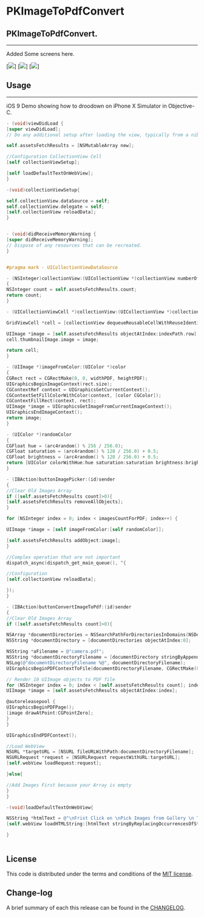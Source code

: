 
PKImageToPdfConvert
=========

## PKImageToPdfConvert.
------------
 Added Some screens here.
 
[![](https://github.com/pawankv89/PKImageToPdfConverter/blob/master/Screens/1.png)]
[![](https://github.com/pawankv89/PKImageToPdfConverter/blob/master/Screens/2.png)]
[![](https://github.com/pawankv89/PKImageToPdfConverter/blob/master/Screens/3.png)]

## Usage
------------
 iOS 9 Demo showing how to droodown on iPhone X Simulator in  Objective-C.


```objective-c
- (void)viewDidLoad {
[super viewDidLoad];
// Do any additional setup after loading the view, typically from a nib.

self.assetsFetchResults = [NSMutableArray new];

//Configuration CollectionView Cell
[self collectionViewSetup];

[self loadDefaultTextOnWebView];
}

-(void)collectionViewSetup{

self.collectionView.dataSource = self;
self.collectionView.delegate = self;
[self.collectionView reloadData];
}


- (void)didReceiveMemoryWarning {
[super didReceiveMemoryWarning];
// Dispose of any resources that can be recreated.
}


#pragma mark - UICollectionViewDataSource

- (NSInteger)collectionView:(UICollectionView *)collectionView numberOfItemsInSection:(NSInteger)section
{
NSInteger count = self.assetsFetchResults.count;
return count;
}

- (UICollectionViewCell *)collectionView:(UICollectionView *)collectionView cellForItemAtIndexPath:(NSIndexPath *)indexPath{

GridViewCell *cell = [collectionView dequeueReusableCellWithReuseIdentifier:@"GridViewCell" forIndexPath:indexPath];

UIImage *image = [self.assetsFetchResults objectAtIndex:indexPath.row];
cell.thumbnailImage.image = image;

return cell;
}

- (UIImage *)imageFromColor:(UIColor *)color
{
CGRect rect = CGRectMake(0, 0, widthPDF, heightPDF);
UIGraphicsBeginImageContext(rect.size);
CGContextRef context = UIGraphicsGetCurrentContext();
CGContextSetFillColorWithColor(context, [color CGColor]);
CGContextFillRect(context, rect);
UIImage *image = UIGraphicsGetImageFromCurrentImageContext();
UIGraphicsEndImageContext();
return image;
}

- (UIColor *)randomColor
{
CGFloat hue = (arc4random() % 256 / 256.0);
CGFloat saturation = (arc4random() % 128 / 256.0) + 0.5;
CGFloat brightness = (arc4random() % 128 / 256.0) + 0.5;
return [UIColor colorWithHue:hue saturation:saturation brightness:brightness alpha:1];
}

- (IBAction)buttonImagePicker:(id)sender
{
//Clear Old Images Array
if ([self.assetsFetchResults count]>0){
[self.assetsFetchResults removeAllObjects];
}

for (NSInteger index = 0; index < imagesCountForPDF; index++) {

UIImage *image = [self imageFromColor:[self randomColor]];

[self.assetsFetchResults addObject:image];
}

//Complex operation that are not important
dispatch_async(dispatch_get_main_queue(), ^{

//Configuration
[self.collectionView reloadData];

});
}

- (IBAction)buttonConvertImageToPdf:(id)sender
{
//Clear Old Images Array
if ([self.assetsFetchResults count]>0){

NSArray *documentDirectories = NSSearchPathForDirectoriesInDomains(NSDocumentDirectory, NSUserDomainMask,YES);
NSString *documentDirectory = [documentDirectories objectAtIndex:0];

NSString *aFilename = @"camera.pdf";
NSString *documentDirectoryFilename = [documentDirectory stringByAppendingPathComponent:aFilename];
NSLog(@"documentDirectoryFilename %@", documentDirectoryFilename);
UIGraphicsBeginPDFContextToFile(documentDirectoryFilename, CGRectMake(0, 0, widthPDF, heightPDF), nil);

// Render 10 UIImage objects to PDF file
for (NSInteger index = 0; index < [self.assetsFetchResults count]; index++) {
UIImage *image = [self.assetsFetchResults objectAtIndex:index];

@autoreleasepool {
UIGraphicsBeginPDFPage();
[image drawAtPoint:CGPointZero];
}
}

UIGraphicsEndPDFContext();

//Load WebView
NSURL *targetURL = [NSURL fileURLWithPath:documentDirectoryFilename];
NSURLRequest *request = [NSURLRequest requestWithURL:targetURL];
[self.webView loadRequest:request];

}else{

//Add Images First because your Array is empty
}
}

-(void)loadDefaultTextOnWebView{

NSString *htmlText = @"\nFrist Click on \nPick Images from Gallery \n Then Click on Convert Image To Pdf\n";
[self.webView loadHTMLString:[htmlText stringByReplacingOccurrencesOfString:@"\n" withString:@"<br/>"] baseURL:nil];

}


```

```objective-c

```

## License

This code is distributed under the terms and conditions of the [MIT license](LICENSE).

## Change-log

A brief summary of each this release can be found in the [CHANGELOG](CHANGELOG.mdown). 
